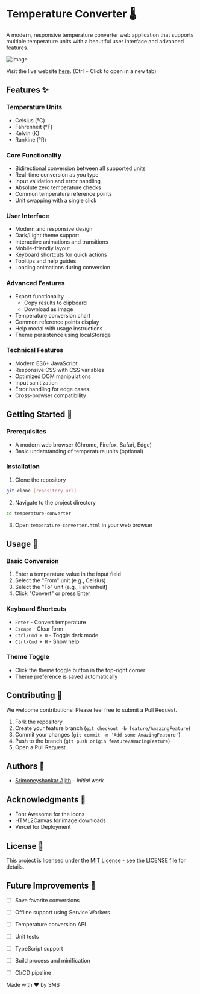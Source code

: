 # Temperature Converter 🌡️

A modern, responsive temperature converter web application that supports multiple temperature units with a beautiful user interface and advanced features.

![image](https://github.com/user-attachments/assets/b86d323a-591d-41a5-98e6-d53da0f4836c)

Visit the live website <a href="https://temperatureconvert.vercel.app/" target="_blank">here</a>. (Ctrl + Click to open in a new tab)

## Features ✨

### Temperature Units

- Celsius (°C)
- Fahrenheit (°F)
- Kelvin (K)
- Rankine (°R)

### Core Functionality

- Bidirectional conversion between all supported units
- Real-time conversion as you type
- Input validation and error handling
- Absolute zero temperature checks
- Common temperature reference points
- Unit swapping with a single click

### User Interface

- Modern and responsive design
- Dark/Light theme support
- Interactive animations and transitions
- Mobile-friendly layout
- Keyboard shortcuts for quick actions
- Tooltips and help guides
- Loading animations during conversion

### Advanced Features

- Export functionality
  - Copy results to clipboard
  - Download as image
- Temperature conversion chart
- Common reference points display
- Help modal with usage instructions
- Theme persistence using localStorage

### Technical Features

- Modern ES6+ JavaScript
- Responsive CSS with CSS variables
- Optimized DOM manipulations
- Input sanitization
- Error handling for edge cases
- Cross-browser compatibility

## Getting Started 🚀

### Prerequisites

- A modern web browser (Chrome, Firefox, Safari, Edge)
- Basic understanding of temperature units (optional)

### Installation

1. Clone the repository

```bash
git clone [repository-url]
```

2. Navigate to the project directory

```bash
cd temperature-converter
```

3. Open `temperature-converter.html` in your web browser

## Usage 📖

### Basic Conversion

1. Enter a temperature value in the input field
2. Select the "From" unit (e.g., Celsius)
3. Select the "To" unit (e.g., Fahrenheit)
4. Click "Convert" or press Enter

### Keyboard Shortcuts

- `Enter` - Convert temperature
- `Escape` - Clear form
- `Ctrl/Cmd + D` - Toggle dark mode
- `Ctrl/Cmd + H` - Show help

### Theme Toggle

- Click the theme toggle button in the top-right corner
- Theme preference is saved automatically

## Contributing 🤝

We welcome contributions! Please feel free to submit a Pull Request.

1. Fork the repository
2. Create your feature branch (`git checkout -b feature/AmazingFeature`)
3. Commit your changes (`git commit -m 'Add some AmazingFeature'`)
4. Push to the branch (`git push origin feature/AmazingFeature`)
5. Open a Pull Request

## Authors 👥

- [Srimoneyshankar Ajith](https://github.com/moneytosms) - _Initial work_

## Acknowledgments 🙏

- Font Awesome for the icons
- HTML2Canvas for image downloads
- Vercel for Deployment

## License 📄

This project is licensed under the [MIT License](LICENSE) - see the LICENSE file for details.

## Future Improvements 🔮

- [ ] Save favorite conversions
- [ ] Offline support using Service Workers
- [ ] Temperature conversion API
- [ ] Unit tests
- [ ] TypeScript support
- [ ] Build process and minification
- [ ] CI/CD pipeline




Made with ❤️ by SMS
